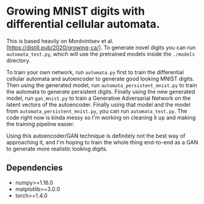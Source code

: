 # Growing MNIST digits with differential cellular automata.
This is based heavily on Mordvintsev et al. [https://distill.pub/2020/growing-ca/]. To generate novel digits you can run `automata_test.py`, which will use the pretrained models inside the `./models` directory.

To train your own network, run `automata.py` first to train the differential cellular automata and autoencoder to generate good looking MNIST digits. Then using the generated model, run `automata_persistent_mnist.py` to train the automata to generate persistent digits. Finally using the new generated model, run `gan_mnist.py` to train a Generative Adversarial Network on the latent vectors of the autoencoder. Finally using that model and the model from `automata_persistent_mnist.py`, you can run `automata_test.py`. The code right now is kinda messy so I'm working on cleaning it up and making the training pipeline easier.

Using this autoencoder/GAN technique is definitely not the best way of approaching it, and I'm hoping to train the whole thing end-to-end as a GAN to generate more realistic looking digits.

## Dependencies
- numpy>=1.16.0
- matplotlib>=3.0.0
- torch>=1.4.0
